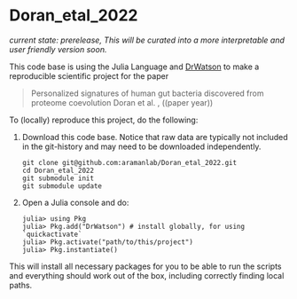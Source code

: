 # Doran_etal_2022

*current state: prerelease, This will be curated into a more interpretable and user friendly version soon.*

This code base is using the Julia Language and [DrWatson](https://juliadynamics.github.io/DrWatson.jl/stable/)
to make a reproducible scientific project for the paper

> Personalized signatures of human gut bacteria discovered from proteome coevolution
> Doran et al.
>, ((paper year)) 

To (locally) reproduce this project, do the following:

1. Download this code base. Notice that raw data are typically not included in the
   git-history and may need to be downloaded independently.
   ```
   git clone git@github.com:aramanlab/Doran_etal_2022.git
   cd Doran_etal_2022
   git submodule init
   git submodule update
   ```
2. Open a Julia console and do:
   ```
   julia> using Pkg
   julia> Pkg.add("DrWatson") # install globally, for using `quickactivate`
   julia> Pkg.activate("path/to/this/project")
   julia> Pkg.instantiate()
   ```

This will install all necessary packages for you to be able to run the scripts and
everything should work out of the box, including correctly finding local paths.
